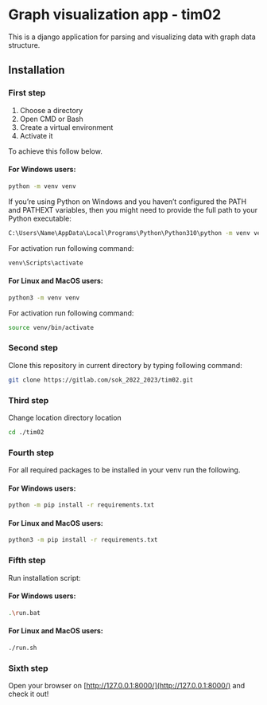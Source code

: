 # Graph visualization app - tim02

This is a django application for parsing and visualizing data with graph data structure.

## Installation
### First step
1. Choose a directory
2. Open CMD or Bash 
3. Create a virtual environment
4. Activate it

To achieve this follow below.

#### For Windows users:
```bash
python -m venv venv
```
If you’re using Python on Windows and you haven’t configured the PATH and PATHEXT variables, then you might need to provide the full path to your Python executable:
```bash
C:\Users\Name\AppData\Local\Programs\Python\Python310\python -m venv venv
```
For activation run following command:
```bash
venv\Scripts\activate
```
#### For Linux and MacOS users:
```bash
python3 -m venv venv
```
For activation run following command:
```bash
source venv/bin/activate
```
### Second step
Clone this repository in current directory by typing following command:

```bash
git clone https://gitlab.com/sok_2022_2023/tim02.git
```
### Third step
Change location directory location
```bash
cd ./tim02
```
### Fourth step
For all required packages to be installed in your venv run the following.
#### For Windows users:
```bash
python -m pip install -r requirements.txt
```
#### For Linux and MacOS users:
```bash
python3 -m pip install -r requirements.txt
```
### Fifth step
Run installation script:
#### For Windows users:
```bash
.\run.bat
```
#### For Linux and MacOS users:
```bash
./run.sh
```
### Sixth step
Open your browser on [http://127.0.0.1:8000/](http://127.0.0.1:8000/) and check it out!
#